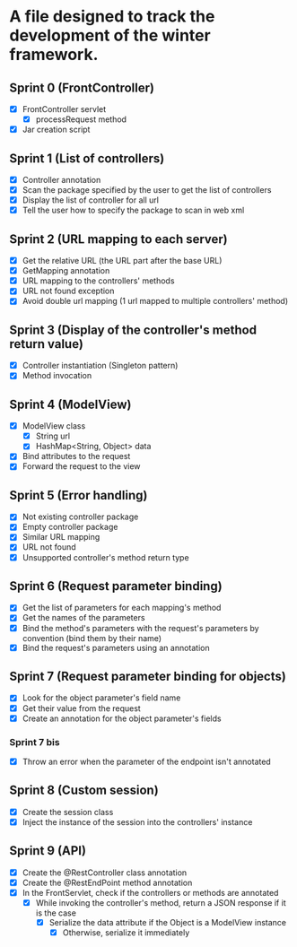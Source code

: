 # A file designed to track the development of the winter framework.

## Sprint 0 (FrontController)

- [x] FrontController servlet
  - [x] processRequest method
- [x] Jar creation script

## Sprint 1 (List of controllers)

- [x] Controller annotation
- [x] Scan the package specified by the user to get the list of controllers
- [x] Display the list of controller for all url
- [x] Tell the user how to specify the package to scan in web xml

## Sprint 2 (URL mapping to each server)

- [x] Get the relative URL (the URL part after the base URL)
- [x] GetMapping annotation
- [x] URL mapping to the controllers' methods
- [x] URL not found exception
- [x] Avoid double url mapping (1 url mapped to multiple controllers' method)

## Sprint 3 (Display of the controller's method return value)
- [x] Controller instantiation (Singleton pattern)
- [x] Method invocation

## Sprint 4 (ModelView)
- [x] ModelView class
  - [x] String url
  - [x] HashMap<String, Object> data
- [x] Bind attributes to the request
- [x] Forward the request to the view

## Sprint 5 (Error handling)
- [x] Not existing controller package
- [x] Empty controller package
- [x] Similar URL mapping
- [x] URL not found
- [x] Unsupported controller's method return type

## Sprint 6 (Request parameter binding)
- [x] Get the list of parameters for each mapping's method
- [x] Get the names of the parameters
- [x] Bind the method's parameters with the request's parameters by convention (bind them by their name)
- [x] Bind the request's parameters using an annotation 

## Sprint 7 (Request parameter binding for objects)
- [x] Look for the object parameter's field name
- [x] Get their value from the request
- [x] Create an annotation for the object parameter's fields
### Sprint 7 bis
- [x] Throw an error when the parameter of the endpoint isn't annotated

## Sprint 8 (Custom session)
- [x] Create the session class
- [x] Inject the instance of the session into the controllers' instance

## Sprint 9 (API)
- [x] Create the @RestController class annotation
- [x] Create the @RestEndPoint method annotation
- [x] In the FrontServlet, check if the controllers or methods are annotated
  - [x] While invoking the controller's method, return a JSON response if it is the case
    - [x] Serialize the data attribute if the Object is a ModelView instance
      - [x] Otherwise, serialize it immediately
